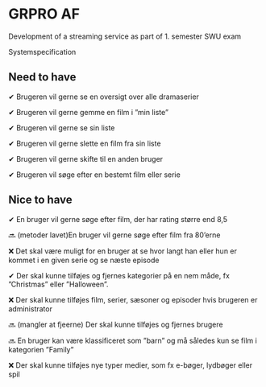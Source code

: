 # GRPRO AF
Development of a streaming service as part of 1. semester SWU exam

Systemspecification

## Need to have

✔ Brugeren vil gerne se en oversigt over alle dramaserier

✔ Brugeren vil gerne gemme en film i ”min liste”

✔ Brugeren vil gerne se sin liste

✔ Brugeren vil gerne slette en film fra sin liste

✔ Brugeren vil gerne skifte til en anden bruger

✔ Brugeren vil søge efter en bestemt film eller serie 

## Nice to have

✔  En bruger vil gerne søge efter film, der har rating større end 8,5

🔜 (metoder lavet)En bruger vil gerne søge efter film fra 80’erne

❌ Det skal være muligt for en bruger at se hvor langt han eller hun er kommet i en given serie og se næste episode

✔ Der skal kunne tilføjes og fjernes kategorier på en nem måde, fx ”Christmas” eller ”Halloween”.

❌ Der skal kunne tilføjes film, serier, sæsoner og episoder hvis brugeren er administrator

🔜 (mangler at fjeerne) Der skal kunne tilføjes og fjernes brugere

🔜 En bruger kan være klassificeret som ”barn” og må således kun se film i kategorien ”Family”

❌ Der skal kunne tilføjes nye typer medier, som fx e-bøger, lydbøger eller spil 
